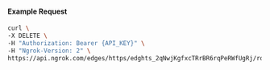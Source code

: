 <!-- Code generated for API Clients. DO NOT EDIT. -->

#### Example Request

```bash
curl \
-X DELETE \
-H "Authorization: Bearer {API_KEY}" \
-H "Ngrok-Version: 2" \
https://api.ngrok.com/edges/https/edghts_2qNwjKgfxcTRrBR6rqPeRWfUgRj/routes/edghtsrt_2qNwjOFBFg5AoZdiIxEmDMYhHBW/backend
```
